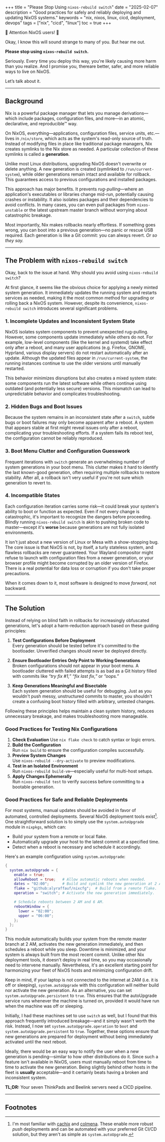 +++
title = "Please Stop Using `nixos-rebuild switch`"
date = "2025-02-07"
description = "Good practices for safely and reliably deploying and updating NixOS systems."
keywords = "nix, nixos, linux, cicd, deployment, devops"
tags = ["nix", "cicd", "linux"]
toc = true
+++

🚨 Attention NixOS users! 🚨

Okay, I know this will sound strange to many of you. But hear me out.

**Please stop using `nixos-rebuild switch`.**

Seriously. Every time you deploy this way, you're likely causing more harm than you realize. And I promise you, thereare better, safer, and more reliable ways to live on NixOS.

Let’s talk about it.

---

## Background

Nix is a powerful package manager that lets you manage derivations—which include packages, configuration files, and more—in an atomic, declarative, and reproducible™ way.

On NixOS, everything—applications, configuration files, service units, etc.—lives in `/nix/store`, which acts as the system's read-only source of truth. Instead of modifying files in place like traditional package managers, Nix creates symlinks to the Nix store as needed. A particular collection of these symlinks is called a **generation**.

Unlike most Linux distributions, upgrading NixOS doesn't overwrite or delete anything. A new generation is created (symlinked to `/run/current-system`), while older generations remain intact and available for rollback. This guarantees access to previous configurations and installed packages.

This approach has major benefits. It prevents _rug-pulling_—where an application's executables or libraries change mid-run, potentially causing crashes or instability. It also isolates packages and their dependencies to avoid conflicts. In many cases, you can even pull packages from `nixos-unstable` or the latest upstream master branch without worrying about catastrophic breakage.

Most importantly, Nix makes rollbacks nearly effortless. If something goes wrong, you can boot into a previous generation—no panic or rescue USB required. Each generation is like a Git commit: you can always revert. _Or so they say._

---

## The Problem with `nixos-rebuild switch`

Okay, back to the issue at hand. Why should you avoid using `nixos-rebuild switch`?

At first glance, it seems like the obvious choice for applying a newly minted system generation. It immediately updates the running system and restarts services as needed, making it the most common method for upgrading or rolling back a NixOS system. However, despite its convenience, `nixos-rebuild switch` introduces several significant problems.

### 1. Incomplete Updates and Inconsistent System State

NixOS isolates system components to prevent unexpected rug-pulling. However, some components update immediately while others do not. For example, low-level components (like the kernel and systemd) take effect only after a reboot, and many user applications (e.g. Firefox, GNOME, Hyprland, various display servers) do not restart automatically after an update. Although the updated files appear in `/run/current-system`, the running instances continue to use the older versions until manually restarted.

This behavior minimizes disruptions but also creates a mixed system state: some components run the latest software while others continue using outdated (and potentially less secure) versions. This mismatch can lead to unpredictable behavior and complicates troubleshooting.

### 2. Hidden Bugs and Boot Issues

Because the system remains in an inconsistent state after a `switch`, subtle bugs or boot failures may only become apparent after a reboot. A system that appears stable at first might reveal issues only after a reboot, complicating your troubleshooting efforts. If a system fails its reboot test, the configuration cannot be reliably reproduced.

### 3. Boot Menu Clutter and Configuration Guesswork

Frequent iterations with `switch` generate an overwhelming number of system generations in your boot menu. This clutter makes it hard to identify the last known-good generation, often requiring multiple rollbacks to restore stability. After all, a rollback isn't very useful if you're not sure which generation to revert to.

### 4. Incompatible States

Each configuration iteration carries some risk—it could break your system's ability to boot or function as expected. Even if not every change is catastrophic, it's important to recognize the dangers before proceeding. Blindly running `nixos-rebuild switch` is akin to pushing broken code to master—except it's **worse** because generations are not fully isolated environments.

It isn't just about a new version of Linux or Mesa with a show-stopping bug. The core issue is that NixOS is not, by itself, a turly stateless system, and flawless rollbacks are never guaranteed. Your Wayland compositor might refuse to launch with configuration files from a newer generation, or your browser profile might become corrupted by an older version of Firefox. There is a real potential for data loss or corruption if you don't take proper precautions.

When it comes down to it, most software is designed to move _forward_, not backward.

---

## The Solution

Instead of relying on blind faith in rollbacks for increasingly obfuscated generations, let's adopt a harm-reduction approach based on these guiding principles:

1. **Test Configurations Before Deployment**  
   Every generation should be tested before it's committed to the bootloader. Unverified changes should never be deployed directly.

2. **Ensure Bootloader Entries Only Point to Working Generations**  
   Broken configurations should not appear in your boot menu. A bootloader cluttered with failed attempts is as bad as a Git history filled with commits like _“try fix #1,”_ _“fix last fix,”_ or _“oops.”_

3. **Keep Generations Meaningful and Bisectable**  
   Each system generation should be useful for debugging. Just as you wouldn't push messy, unstructured commits to master, you shouldn't create a confusing boot history filled with arbitrary, untested changes.

Following these principles helps maintain a clean system history, reduces unnecessary breakage, and makes troubleshooting more manageable.

### Good Practices for Testing Nix Configurations

1. **Check Evaluation**
   Use `nix flake check` to catch syntax or logic errors.
2. **Build the Configuration**  
   Run `nix build` to ensure the configuration compiles successfully.
3. **Preview System Changes**  
   Use `nixos-rebuild --dry-activate` to preview modifications.
4. **Test in an Isolated Environment**  
   Run `nixos-rebuild build-vm`—especially useful for multi-host setups.
5. **Apply Changes Ephemerally**  
   Run `nixos-rebuild test` to verify success before committing to a bootable generation.

### Good Practices for Safe and Reliable Deployments

For most systems, manual updates should be avoided in favor of automated, controlled deployments. Several NixOS deployment tools exist[^fn1]. One straightforward solution is to simply use the `system.autoUpgrade` module in `nixpkgs`, which can:

- Build your system from a remote or local flake.
- Automatically upgrade your host to the latest commit at a specified time.
- Detect when a reboot is necessary and schedule it accordingly.

Here's an example configuration using `system.autoUpgrade`:

```nix
{
  system.autoUpgrade = {
    enable = true;
    allowReboot = true;   # Allow automatic reboots when needed.
    dates = "02:00";      # Build and symlink the new generation at 2 AM.
    flake = "github:alyraffauf/nixcfg";  # Build from a remote flake.
    operation = "switch"; # Activate the new generation immediately.

    # Schedule reboots between 2 AM and 6 AM.
    rebootWindow = {
      lower = "02:00";
      upper = "06:00";
    };
  };
}
```

This module automatically builds your system from the remote master branch at 2 AM, activates the new generation immediately, and then schedules a reboot while you sleep. Downtime is minimized, and your system is always built from the most recent commit. Unlike other Nix deployment tools, it doesn't deploy in real time, so you may occasionally need to intervene manually. Nevertheless, it's an excellent starting point for harmonizing your fleet of NixOS hosts and minimizing configuration drift.

Keep in mind, if your laptop is not connected to the internet at 2AM (i.e. it is off or sleeping), `system.autoUpgrade` with this configuration will neither build nor activate the new generation. As an alternative, you can set `system.autoUpgrade.persistent` to `true`. This ensures that the autoUpgrade service runs whenever the machine is turned on, provided it would have run when the machine was off or sleeping.

Initially, I had these machines set to use `switch` as well, but I found that this approach frequently introduced breakage—and it simply wasn't worth the risk. Instead, I now set `system.autoUpgrade.operation` to `boot` and `system.autoUpgrade.persistent` to `true`. Together, these options ensure that new generations are prepared for deployment without being immediately activated until the next reboot.

Ideally, there would be an easy way to notify the user when a new generation is pending—similar to how other distributions do it. Since such a feature isn't available in NixOS, users must manually reboot from time to time to activate the new generation. Being slightly behind other hosts in the fleet is **usually** acceptable—and it certainly beats having a broken and inconsistent system.

**TL;DR:** Your seven ThinkPads and Beelink servers need a CICD pipeline.

---

## Footnotes

[^fn1]: I'm most familiar with [cachix](https://docs.cachix.org/deploy/) and [colmena](https://github.com/zhaofengli/colmena). These enable more robust _push_ deployments and can be automated with your preferred Git CI/CD solution, but they aren't as simple as `system.autoUpgrade`.
